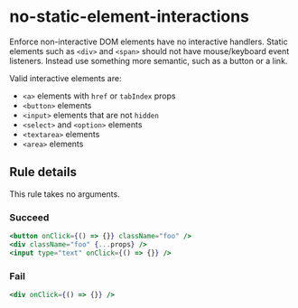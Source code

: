 # no-static-element-interactions

Enforce non-interactive DOM elements have no interactive handlers. Static elements such as `<div>` and `<span>` should not have mouse/keyboard event listeners. Instead use something more semantic, such as a button or a link.

Valid interactive elements are:
  - `<a>` elements with `href` or `tabIndex` props
  - `<button>` elements
  - `<input>` elements that are not `hidden`
  - `<select>` and `<option>` elements
  - `<textarea>` elements
  - `<area>` elements

## Rule details

This rule takes no arguments.

### Succeed
```jsx
<button onClick={() => {}} className="foo" />
<div className="foo" {...props} />
<input type="text" onClick={() => {}} />
```

### Fail
```jsx
<div onClick={() => {}} />
```
